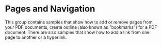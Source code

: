 # Pages and Navigation
This group contains samples that show how to add or remove pages from your PDF documents, create outline (also known as "bookmarks") for a PDF document. There are also samples that show how to add a link from one page to another or a hyperlink.